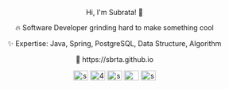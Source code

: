 <div>

  <p align="center">Hi, I'm Subrata! 👋</p>
  <p align="center">🔥 Software Developer grinding hard to make something cool</p>
  <p align="center">✨ Expertise: Java, Spring, PostgreSQL, Data Structure, Algorithm</p>

<!--   
<p align="center"> I have completed my graduation from MBSTU. During my university days, I took part in prestigious coding competitions like NCPC & ICPC.</p> 

<p align="center"> 🚀 Currently, I'm working as a Senior Software Engineer at Brain Station 23. Here, I've been fortunate to dive into various domains — fintech, healthcare, and ride sharing. My main focus has been on Java and the Spring framework.</p>

<p align="center"> 💻 I find joy in crafting solutions that make a real impact. Excited about the opportunity to contribute my skills to your team and take on new challenges!  </p>
-->

  
  <p align="center">🧾 https://sbrta.github.io</p>
  
  <p align="center">
    <a href="https://linkedin.com/in/sbrta" target="blank"><img align="center" src="https://raw.githubusercontent.com/rahuldkjain/github-profile-readme-generator/master/src/images/icons/Social/linked-in-alt.svg" alt="sbrta" height="20" width="30" /></a>
    <a href="https://stackoverflow.com/users/4610738" target="blank"><img align="center" src="https://raw.githubusercontent.com/rahuldkjain/github-profile-readme-generator/master/src/images/icons/Social/stack-overflow.svg" alt="4610738" height="20" width="30" /></a>
    <a href="https://fb.com/subrata.roy.sagar" target="blank"><img align="center" src="https://raw.githubusercontent.com/rahuldkjain/github-profile-readme-generator/master/src/images/icons/Social/facebook.svg" alt="subrata.roy.sagar" height="20" width="30" /></a>
    <a href="https://medium.com/@sbrta" target="blank"><img align="center" src="https://raw.githubusercontent.com/rahuldkjain/github-profile-readme-generator/master/src/images/icons/Social/medium.svg" alt="@sbrta" height="20" width="30" /></a>
    <a href="https://www.leetcode.com/sbrta" target="blank"><img align="center" src="https://raw.githubusercontent.com/rahuldkjain/github-profile-readme-generator/master/src/images/icons/Social/leet-code.svg" alt="sbrta" height="20" width="30" /></a>
  </p>

</div>
